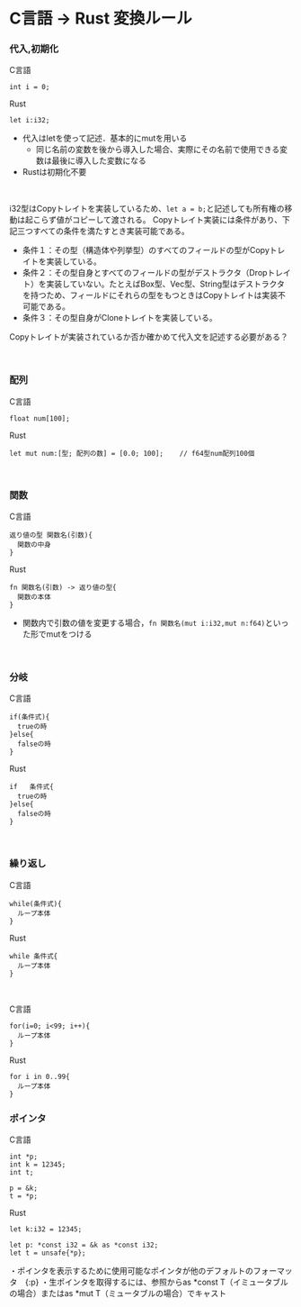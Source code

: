 # C言語 → Rust  変換ルール

### 代入,初期化

C言語
```
int i = 0;
```
Rust
```
let i:i32;
```
- 代入はletを使って記述．基本的にmutを用いる
  - 同じ名前の変数を後から導入した場合、実際にその名前で使用できる変数は最後に導入した変数になる
- Rustは初期化不要

<br>

i32型はCopyトレイトを実装しているため、```let a = b;```と記述しても所有権の移動は起こらず値がコピーして渡される。
Copyトレイト実装には条件があり、下記三つすべての条件を満たすとき実装可能である。
  - 条件１：その型（構造体や列挙型）のすべてのフィールドの型がCopyトレイトを実装している。
  - 条件２：その型自身とすべてのフィールドの型がデストラクタ（Dropトレイト）を実装していない。たとえばBox<T>型、Vec<T>型、String型はデストラクタを持つため、フィールドにそれらの型をもつときはCopyトレイトは実装不可能である。
  - 条件３：その型自身がCloneトレイトを実装している。
        
Copyトレイトが実装されているか否か確かめて代入文を記述する必要がある？

<br>

### 配列

C言語
```
float num[100];
```
Rust
```
let mut num:[型; 配列の数] = [0.0; 100];    // f64型num配列100個
```

<br>

### 関数

C言語
```
返り値の型 関数名(引数){
  関数の中身
}
```

Rust
```
fn 関数名(引数) -> 返り値の型{
  関数の本体
}
```
- 関数内で引数の値を変更する場合，```fn 関数名(mut i:i32,mut n:f64)```といった形でmutをつける

<br>

### 分岐

C言語
```
if(条件式){
  trueの時
}else{
  falseの時
}
```

Rust
```
if   条件式{
  trueの時
}else{
  falseの時
}
```

<br>

### 繰り返し
C言語
```
while(条件式){
  ループ本体
}
```

Rust
```
while 条件式{
  ループ本体 
}
```

<br>

C言語
```
for(i=0; i<99; i++){
  ループ本体
}
```

Rust
```
for i in 0..99{
  ループ本体 
}
```

### ポインタ
C言語
```
int *p;
int k = 12345;
int t;

p = &k;
t = *p;
```

Rust
```
let k:i32 = 12345;
	
let p: *const i32 = &k as *const i32;
let t = unsafe{*p};
```

・ポインタを表示するために使用可能なポインタが他のデフォルトのフォーマッタ　{:p}
・生ポインタを取得するには、参照からas *const T（イミュータブルの場合）またはas *mut T（ミュータブルの場合）でキャスト

